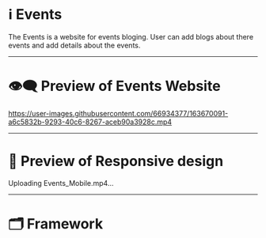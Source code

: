 # ℹ️ Events 

The Events is a website for events bloging. User can add blogs about there events and add details about the events.

---

# 👁️‍🗨️ Preview of Events Website

https://user-images.githubusercontent.com/66934377/163670091-a6c5832b-9293-40c6-8267-aceb90a3928c.mp4

---

# 📱 Preview of Responsive design

Uploading Events_Mobile.mp4…

---

# 🗂️ Framework
